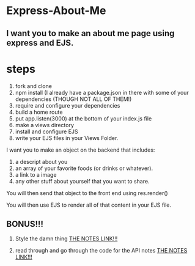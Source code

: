 # Express-About-Me

## I want you to make an about me page using express and EJS.

# steps
1. fork and clone
2. npm install (I already have a package.json in there with some of your dependencies (THOUGH NOT ALL OF THEM!)
3. require and configure your dependencies
4. build a home route
5. put app.listen(3000) at the bottom of your index.js file
6. make a views directory
7. install and configure EJS
8. write your EJS files in your Views Folder.

I want you to make an object on the backend that includes:
1. a descript about you
2. an array of your favorite foods (or drinks or whatever).
3. a link to a image
4. any other stuff about yourself that you want to share.

You will then send that object to the front end using res.render()

You will then use EJS to render all of that content in your EJS file.


## BONUS!!!

1. Style the damn thing
[THE NOTES LINK!!!](https://wdi_sea.gitbooks.io/notes/content/05-express/express-apis/03apis.html)

2. read through and go through the code for the API notes [THE NOTES LINK!!!](https://wdi_sea.gitbooks.io/notes/content/05-express/express-apis/03apis.html)
